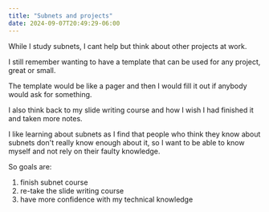 ```yaml
---
title: "Subnets and projects"
date: 2024-09-07T20:49:29-06:00
---
```


While I study subnets, I cant help but think about other projects at work.

I still remember wanting to have a template that can be used for any project, great or small. 

The template would be like a pager and then I would fill it out if anybody would ask for something. 

I also think back to my slide writing course and how I wish I had finished it and taken more notes. 

I like learning about subnets as I find that people who think they know about subnets don't really know enough about it, so I want to be able to know myself and not rely on their faulty knowledge. 

So goals are: 
1. finish subnet course
2. re-take the slide writing course
3. have more confidence with my technical knowledge
